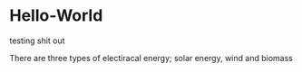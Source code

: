 # Hello-World
testing shit out


There are three types of electiracal energy; solar energy, wind and biomass
